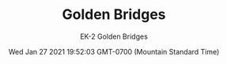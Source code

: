 ---
category: "wall-covering"
date: Wed Jan 27 2021 19:52:03 GMT-0700 (Mountain Standard Time)
description: "null"
designer: "Erin Kaya"
href: "https://www.areaenvironments.com/erin-kaya"
image_primary: "./img/EK+2+Golden+Bridges+Art.jpg"
image_secondary: "./img/EK+Golden+Bridges+Interior.jpg"
image_thumb: "./img/Erin+Kaya.png"
manufacturer: "Area Environments"
slug: "/manufacturers/area-environments/wall-covering/golden-bridges"
slug_destination: area-environments,
subtitle: "EK-2 Golden Bridges"
tags:
  - "area-environments"
  - "wall-covering"
title: "Golden Bridges"
---
